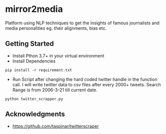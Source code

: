# mirror2media
Platform using NLP techniques to get the insights of famous journalists and media personalities eg. their alignments, bias etc. 

## Getting Started
* Install Pthon 3.7+ in your virtual environment
* Install Dependencies
```
pip install -r requirement.txt
```
* Run Script after changing the hard coded twitter handle in the function call. I will write twitter data to csv files after every 2000+ tweets. Search Range is from 2006-3-21 till current date. 
```
python twitter_scrapper.py
```


## Acknowledgments
* https://github.com/taspinar/twitterscraper